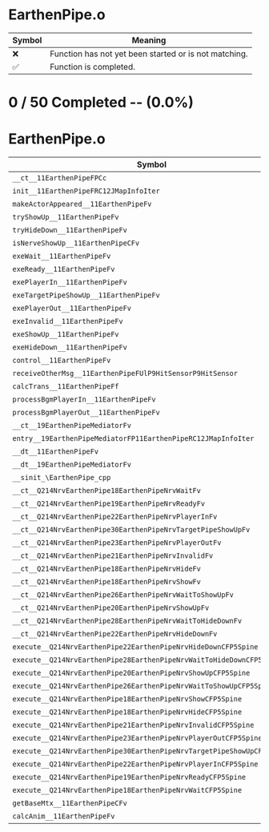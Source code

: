 # EarthenPipe.o
| Symbol | Meaning 
| ------------- | ------------- 
| :x: | Function has not yet been started or is not matching. 
| :white_check_mark: | Function is completed. 


# 0 / 50 Completed -- (0.0%)
# EarthenPipe.o
| Symbol | Decompiled? |
| ------------- | ------------- |
| `__ct__11EarthenPipeFPCc` | :x: |
| `init__11EarthenPipeFRC12JMapInfoIter` | :x: |
| `makeActorAppeared__11EarthenPipeFv` | :x: |
| `tryShowUp__11EarthenPipeFv` | :x: |
| `tryHideDown__11EarthenPipeFv` | :x: |
| `isNerveShowUp__11EarthenPipeCFv` | :x: |
| `exeWait__11EarthenPipeFv` | :x: |
| `exeReady__11EarthenPipeFv` | :x: |
| `exePlayerIn__11EarthenPipeFv` | :x: |
| `exeTargetPipeShowUp__11EarthenPipeFv` | :x: |
| `exePlayerOut__11EarthenPipeFv` | :x: |
| `exeInvalid__11EarthenPipeFv` | :x: |
| `exeShowUp__11EarthenPipeFv` | :x: |
| `exeHideDown__11EarthenPipeFv` | :x: |
| `control__11EarthenPipeFv` | :x: |
| `receiveOtherMsg__11EarthenPipeFUlP9HitSensorP9HitSensor` | :x: |
| `calcTrans__11EarthenPipeFf` | :x: |
| `processBgmPlayerIn__11EarthenPipeFv` | :x: |
| `processBgmPlayerOut__11EarthenPipeFv` | :x: |
| `__ct__19EarthenPipeMediatorFv` | :x: |
| `entry__19EarthenPipeMediatorFP11EarthenPipeRC12JMapInfoIter` | :x: |
| `__dt__11EarthenPipeFv` | :x: |
| `__dt__19EarthenPipeMediatorFv` | :x: |
| `__sinit_\EarthenPipe_cpp` | :x: |
| `__ct__Q214NrvEarthenPipe18EarthenPipeNrvWaitFv` | :x: |
| `__ct__Q214NrvEarthenPipe19EarthenPipeNrvReadyFv` | :x: |
| `__ct__Q214NrvEarthenPipe22EarthenPipeNrvPlayerInFv` | :x: |
| `__ct__Q214NrvEarthenPipe30EarthenPipeNrvTargetPipeShowUpFv` | :x: |
| `__ct__Q214NrvEarthenPipe23EarthenPipeNrvPlayerOutFv` | :x: |
| `__ct__Q214NrvEarthenPipe21EarthenPipeNrvInvalidFv` | :x: |
| `__ct__Q214NrvEarthenPipe18EarthenPipeNrvHideFv` | :x: |
| `__ct__Q214NrvEarthenPipe18EarthenPipeNrvShowFv` | :x: |
| `__ct__Q214NrvEarthenPipe26EarthenPipeNrvWaitToShowUpFv` | :x: |
| `__ct__Q214NrvEarthenPipe20EarthenPipeNrvShowUpFv` | :x: |
| `__ct__Q214NrvEarthenPipe28EarthenPipeNrvWaitToHideDownFv` | :x: |
| `__ct__Q214NrvEarthenPipe22EarthenPipeNrvHideDownFv` | :x: |
| `execute__Q214NrvEarthenPipe22EarthenPipeNrvHideDownCFP5Spine` | :x: |
| `execute__Q214NrvEarthenPipe28EarthenPipeNrvWaitToHideDownCFP5Spine` | :x: |
| `execute__Q214NrvEarthenPipe20EarthenPipeNrvShowUpCFP5Spine` | :x: |
| `execute__Q214NrvEarthenPipe26EarthenPipeNrvWaitToShowUpCFP5Spine` | :x: |
| `execute__Q214NrvEarthenPipe18EarthenPipeNrvShowCFP5Spine` | :x: |
| `execute__Q214NrvEarthenPipe18EarthenPipeNrvHideCFP5Spine` | :x: |
| `execute__Q214NrvEarthenPipe21EarthenPipeNrvInvalidCFP5Spine` | :x: |
| `execute__Q214NrvEarthenPipe23EarthenPipeNrvPlayerOutCFP5Spine` | :x: |
| `execute__Q214NrvEarthenPipe30EarthenPipeNrvTargetPipeShowUpCFP5Spine` | :x: |
| `execute__Q214NrvEarthenPipe22EarthenPipeNrvPlayerInCFP5Spine` | :x: |
| `execute__Q214NrvEarthenPipe19EarthenPipeNrvReadyCFP5Spine` | :x: |
| `execute__Q214NrvEarthenPipe18EarthenPipeNrvWaitCFP5Spine` | :x: |
| `getBaseMtx__11EarthenPipeCFv` | :x: |
| `calcAnim__11EarthenPipeFv` | :x: |
